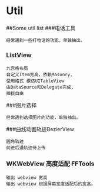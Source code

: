 # Util
##Some util list
###电话工具
```
经常遇到一些打电话的功能，单独抽出。
```
### ListView
```
九宫格布局
自定义Item宽高，依赖Masonry.
使用格式 模仿UITableView
由DataSource和Delegate完成,
插拔自由
```
###图片选择
```
经常遇到选择图片的功能，单独抽出。
```
###曲线动画轨迹BezierView
```
圆角轨迹
前进后退轨迹待上传
```
### WKWebView 高度适配 FFTools
```
输出 webview 宽高
输出 webview 根据屏幕宽度适配后的宽高。
```


